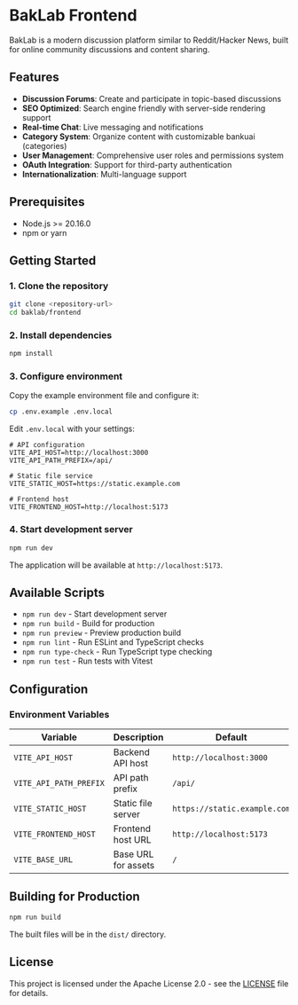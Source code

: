 # BakLab Frontend

BakLab is a modern discussion platform similar to Reddit/Hacker News, built for online community discussions and content sharing.

## Features

- **Discussion Forums**: Create and participate in topic-based discussions
- **SEO Optimized**: Search engine friendly with server-side rendering support
- **Real-time Chat**: Live messaging and notifications
- **Category System**: Organize content with customizable bankuai (categories)
- **User Management**: Comprehensive user roles and permissions system
- **OAuth Integration**: Support for third-party authentication
- **Internationalization**: Multi-language support

## Prerequisites

- Node.js >= 20.16.0
- npm or yarn

## Getting Started

### 1. Clone the repository

```bash
git clone <repository-url>
cd baklab/frontend
```

### 2. Install dependencies

```bash
npm install
```

### 3. Configure environment

Copy the example environment file and configure it:

```bash
cp .env.example .env.local
```

Edit `.env.local` with your settings:

```env
# API configuration
VITE_API_HOST=http://localhost:3000
VITE_API_PATH_PREFIX=/api/

# Static file service
VITE_STATIC_HOST=https://static.example.com

# Frontend host
VITE_FRONTEND_HOST=http://localhost:5173
```

### 4. Start development server

```bash
npm run dev
```

The application will be available at `http://localhost:5173`.

## Available Scripts

- `npm run dev` - Start development server
- `npm run build` - Build for production
- `npm run preview` - Preview production build
- `npm run lint` - Run ESLint and TypeScript checks
- `npm run type-check` - Run TypeScript type checking
- `npm run test` - Run tests with Vitest

## Configuration

### Environment Variables

| Variable | Description | Default |
|----------|-------------|---------|
| `VITE_API_HOST` | Backend API host | `http://localhost:3000` |
| `VITE_API_PATH_PREFIX` | API path prefix | `/api/` |
| `VITE_STATIC_HOST` | Static file server | `https://static.example.com` |
| `VITE_FRONTEND_HOST` | Frontend host URL | `http://localhost:5173` |
| `VITE_BASE_URL` | Base URL for assets | `/` |

## Building for Production

```bash
npm run build
```

The built files will be in the `dist/` directory.

## License

This project is licensed under the Apache License 2.0 - see the [LICENSE](LICENSE) file for details.